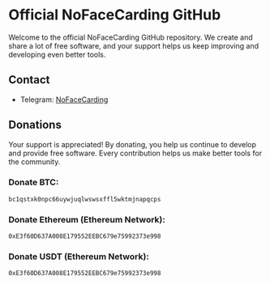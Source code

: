 # Official NoFaceCarding GitHub

Welcome to the official NoFaceCarding GitHub repository. We create and share a lot of free software, and your support helps us keep improving and developing even better tools.

## Contact

- Telegram: [NoFaceCarding](https://t.me/NoFaceCarding)

## Donations

Your support is appreciated! By donating, you help us continue to develop and provide free software. Every contribution helps us make better tools for the community.

### Donate BTC:
`bc1qstxk0npc66uywjuqlwswsxffl5wktmjnapqcps`

### Donate Ethereum (Ethereum Network):
`0xE3f60D637A008E179552EEBC679e75992373e998`

### Donate USDT (Ethereum Network):
`0xE3f60D637A008E179552EEBC679e75992373e998`

